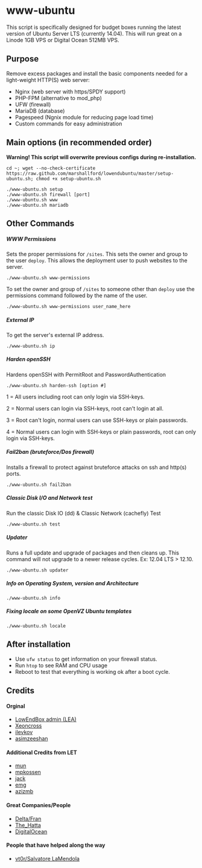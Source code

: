 # www-ubuntu

This script is specifically designed for budget boxes running the latest version of Ubuntu Server LTS (currently 14.04). This will run great on a Linode 1GB VPS or Digital Ocean 512MB VPS.

## Purpose

Remove excess packages and install the basic components needed for a light-weight HTTP(S) web server:

 - Nginx (web server with https/SPDY support)
 - PHP-FPM (alternative to mod_php)
 - UFW (firewall)
 - MariaDB (database)
 - Pagespeed (Ngnix module for reducing page load time)
 - Custom commands for easy administration

## Main options (in recommended order)

**Warning! This script will overwrite previous configs during re-installation.**

	cd ~; wget --no-check-certificate https://raw.github.com/marshallford/lowendubuntu/master/setup-ubuntu.sh; chmod +x setup-ubuntu.sh

	./www-ubuntu.sh setup
	./www-ubuntu.sh firewall [port]
	./www-ubuntu.sh www
	./www-ubuntu.sh mariadb

## Other Commands

##### WWW Permissions

Sets the proper permissions for `/sites`. This sets the owner and group to the user `deploy`. This allows the deployment user to push websites to the server.

	./www-ubuntu.sh www-permissions

To set the owner and group of `/sites` to someone other than `deploy` use the permissions command followed by the name of the user.

	./www-ubuntu.sh www-permissions user_name_here

##### External IP

To get the server's external IP address.

	./www-ubuntu.sh ip

##### Harden openSSH

Hardens openSSH with PermitRoot and PasswordAuthentication

	./www-ubuntu.sh harden-ssh [option #]

1 = All users including root can only login via SSH-keys.

2 = Normal users can login via SSH-keys, root can't login at all.

3 = Root can't login, normal users can use SSH-keys or plain passwords.

4 = Normal users can login with SSH-keys or plain passwords, root can only login via SSH-keys.

##### Fail2ban (bruteforce/Dos firewall)

Installs a firewall to protect against bruteforce attacks on ssh and http(s) ports.

	./www-ubuntu.sh fail2ban

##### Classic Disk I/O and Network test

Run the classic Disk IO (dd) & Classic Network (cachefly) Test

	./www-ubuntu.sh test

##### Updater

Runs a full update and upgrade of packages and then cleans up. This command will not upgrade to a newer release cycles. Ex: 12.04 LTS > 12.10.

	./www-ubuntu.sh updater

##### Info on Operating System, version and Architecture

	./www-ubuntu.sh info

##### Fixing locale on some OpenVZ Ubuntu templates

	./www-ubuntu.sh locale

## After installation

- Use `ufw status` to get information on your firewall status.
- Run `htop` to see RAM and CPU usage
- Reboot to test that everything is working ok after a boot cycle.

## Credits

#### Orginal

- [LowEndBox admin (LEA)](https://github.com/lowendbox/lowendscript)
- [Xeoncross](https://github.com/Xeoncross/lowendscript)
- [ilevkov](https://github.com/ilevkov/lowendscript)
- [asimzeeshan](https://github.com/asimzeeshan)

#### Additional Credits from LET

- [mun](http://lowendtalk.com/profile/7133/Mun)
- [mpkossen](http://lowendtalk.com/profile/3071/mpkossen)
- [jack](http://lowendtalk.com/profile/522/Jack)
- [emg](http://lowendtalk.com/profile/13220/emg)
- [azizmb](http://lowendtalk.com/profile/3240/azizmb)

#### Great Companies/People

- [Delta/Fran](http://buyvm.net)
- [The_Hatta](http://wiki.frantech.ca/doku.php/irc:main)
- [DigitalOcean](http://digitalocean.com)

#### People that have helped along the way

- [vt0r/Salvatore LaMendola](https://github.com/jogfsovt/)
